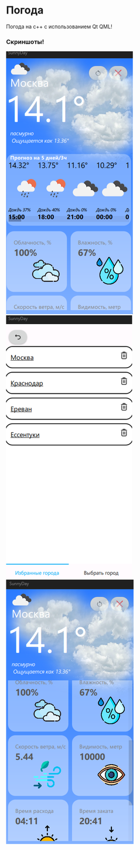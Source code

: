 <h1>Погода</h1>
<p>Погода на c++ с использованием Qt QML!</p>

<h3>Скриншоты!</h3>

![Alt text](screen/screen1.png)
![Alt text](screen/screen2.png)
![Alt text](screen/screen3.png)
